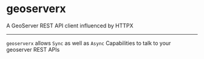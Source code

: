 # geoserverx
A GeoServer REST API client influenced by HTTPX

-----------

`geoserverx` allows `Sync` as well as `Async` Capabilities to talk to your geoserver REST APIs